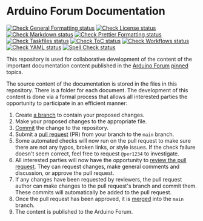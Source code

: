 # Arduino Forum Documentation

[![Check General Formatting status](https://github.com/arduino/forum-assets/actions/workflows/check-general-formatting-task.yml/badge.svg)](https://github.com/arduino/forum-assets/actions/workflows/check-general-formatting-task.yml)
[![Check License status](https://github.com/arduino/forum-assets/actions/workflows/check-license.yml/badge.svg)](https://github.com/arduino/forum-assets/actions/workflows/check-license.yml)
[![Check Markdown status](https://github.com/arduino/forum-assets/actions/workflows/check-markdown-task.yml/badge.svg)](https://github.com/arduino/forum-assets/actions/workflows/check-markdown-task.yml)
[![Check Prettier Formatting status](https://github.com/arduino/forum-assets/actions/workflows/check-prettier-formatting-task.yml/badge.svg)](https://github.com/arduino/forum-assets/actions/workflows/check-prettier-formatting-task.yml)
[![Check Taskfiles status](https://github.com/arduino/forum-assets/actions/workflows/check-taskfiles.yml/badge.svg)](https://github.com/arduino/forum-assets/actions/workflows/check-taskfiles.yml)
[![Check ToC status](https://github.com/arduino/forum-assets/actions/workflows/check-toc-task.yml/badge.svg)](https://github.com/arduino/forum-assets/actions/workflows/check-toc-task.yml)
[![Check Workflows status](https://github.com/arduino/forum-assets/actions/workflows/check-workflows-task.yml/badge.svg)](https://github.com/arduino/forum-assets/actions/workflows/check-workflows-task.yml)
[![Check YAML status](https://github.com/arduino/forum-assets/actions/workflows/check-yaml-task.yml/badge.svg)](https://github.com/arduino/forum-assets/actions/workflows/check-yaml-task.yml)
[![Spell Check status](https://github.com/arduino/forum-assets/actions/workflows/spell-check-task.yml/badge.svg)](https://github.com/arduino/forum-assets/actions/workflows/spell-check-task.yml)

This repository is used for collaborative development of the content of the important documentation content published in the [Arduino Forum](https://forum.arduino.cc) [pinned](https://meta.discourse.org/t/how-can-i-manually-pin-a-topic-to-the-top/95405) topics.

The source content of the documentation is stored in the files in this repository. There is a folder for each document. The development of this content is done via a formal process that allows all interested parties the opportunity to participate in an efficient manner:

1. Create [a branch](https://docs.github.com/en/github/collaborating-with-issues-and-pull-requests/about-branches) to contain your proposed changes.
1. Make your proposed changes to the appropriate file.
1. [Commit](https://git-scm.com/docs/git-commit) the change to the repository.
1. Submit a [pull request](https://docs.github.com/en/github/collaborating-with-issues-and-pull-requests/about-pull-requests) (PR) from your branch to the `main` branch.
1. Some automated checks will now run on the pull request to make sure there are not any typos, broken links, or style issues. If the check failure doesn't seem correct, feel free to request `@per1234` to investigate.
1. All interested parties will now have the opportunity to [review the pull request](https://docs.github.com/en/github/collaborating-with-issues-and-pull-requests/about-pull-request-reviews). They can request changes, make general comments and discussion, or approve the pull request.
1. If any changes have been requested by reviewers, the pull request author can make changes to the pull request's branch and commit them. These commits will automatically be added to the pull request.
1. Once the pull request has been approved, it is [merged](https://docs.github.com/en/github/collaborating-with-issues-and-pull-requests/merging-a-pull-request) into the `main` branch.
1. The content is published to the Arduino Forum.
